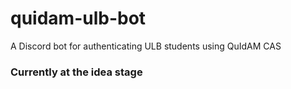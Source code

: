 # quidam-ulb-bot
A Discord bot for authenticating ULB students using QuIdAM CAS

### Currently at the idea stage
